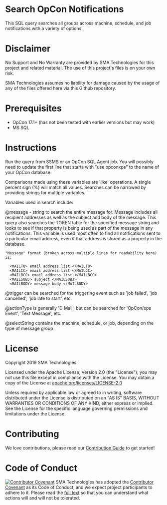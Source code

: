 # Search OpCon Notifications
This SQL query searches all groups across machine, schedule, and job notifications with a variety of options.

# Disclaimer
No Support and No Warranty are provided by SMA Technologies for this project and related material. The use of this project's files is on your own risk.

SMA Technologies assumes no liability for damage caused by the usage of any of the files offered here via this Github repository.

# Prerequisites
- OpCon 17.1+ (has not been tested with earlier versions but may work)
- MS SQL

# Instructions

Run the query from SSMS or an OpCon SQL Agent job. You will possibly need to update the first line that starts with "use opconxps" to the name of your OpCon database.

Comparisons made using these variables are 'like' operations. A single percent sign (%) will match all values. Searches can be narrowed by providing strings for multiple variables.

Variables used in search include:

@message - string to search the entire message for.  Message includes all recipient addresses as well as the subject and body of the message. This query also searches the TOKEN table for the specified message string and looks to see if that property is being used as part of the message in any notifications. This variable is used most often to find all notifications sent to a particular email address, even if that address is stored as a property in the database.

    "Message" format (broken across multiple lines for readability here) is:

      <MAILTO> email address list </MAILTO>
      <MAILCC> email address list </MAILCC>
      <MAILBCC> email address list </MAILBCC>
      <MAILSUBJ> subject </MAILSUBJ>
      <MAILBODY> message body </MAILBODY>


@trigger can be searched for the triggering event such as 'job failed', 'job cancelled', 'job late to start', etc.

@actionType is generally 'E-Mail', but can be searched for 'OpCon/xps Event', 'Text Message', etc.

@selectString contains the machine, schedule, or job, depending on the type of message group


# License
Copyright 2019 SMA Technologies

Licensed under the Apache License, Version 2.0 (the "License");
you may not use this file except in compliance with the License.
You may obtain a copy of the License at [apache.org/licenses/LICENSE-2.0](http://www.apache.org/licenses/LICENSE-2.0)

Unless required by applicable law or agreed to in writing, software
distributed under the License is distributed on an "AS IS" BASIS,
WITHOUT WARRANTIES OR CONDITIONS OF ANY KIND, either express or implied.
See the License for the specific language governing permissions and
limitations under the License.

# Contributing
We love contributions, please read our [Contribution Guide](CONTRIBUTING.md) to get started!

# Code of Conduct
[![Contributor Covenant](https://img.shields.io/badge/Contributor%20Covenant-v2.0%20adopted-ff69b4.svg)](code-of-conduct.md)
SMA Technologies has adopted the [Contributor Covenant](CODE_OF_CONDUCT.md) as its Code of Conduct, and we expect project participants to adhere to it. Please read the [full text](CODE_OF_CONDUCT.md) so that you can understand what actions will and will not be tolerated.
